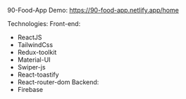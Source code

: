 90-Food-App
Demo: https://90-food-app.netlify.app/home

Technologies: 
Front-end: 
  * ReactJS
  * TailwindCss
  * Redux-toolkit
  * Material-UI
  * Swiper-js
  * React-toastify
  * React-router-dom
Backend:
* Firebase
